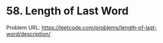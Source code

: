 # 58. Length of Last Word

Problem URL: https://leetcode.com/problems/length-of-last-word/description/